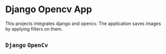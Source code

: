 # Django Opencv App

This projects integrates django and opencv. The application saves images by applying filters on them.

## `Django` `OpenCv`